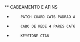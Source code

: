** CABEAMENTO E AFINS

-         PATCH COARD CAT6 PADRAO A
-         CABO DE REDE 4 PARES CAT6
-         KEYSTONE CTA6 
